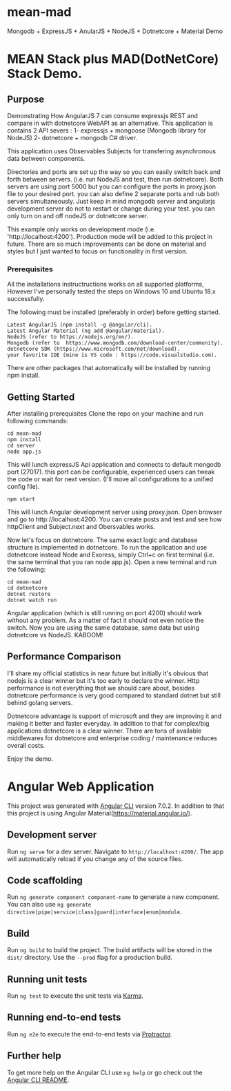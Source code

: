 # mean-mad
Mongodb + ExpressJS + AnularJS + NodeJS + Dotnetcore + Material Demo

MEAN Stack plus MAD(DotNetCore) Stack Demo.
===

## Purpose

Demonstrating How AngularJS 7 can consume expressjs REST and compare in with dotnetcore WebAPI as an alternative. This application is contains 2 API severs : 1- expressjs + mongoose (Mongodb library for NodeJS) 2- dotnetcore + mongodb C# driver.

This application uses Observables Subjects for transfering asynchronous data between components.

Directories and ports are set up the way so you can easily switch back and forth between servers. (i.e. run NodeJS and test, then run dotnetcore). Both servers are using port 5000 but you can configure the ports in proxy.json file to your desired port. you can also define 2 separate ports and rub both servers simultaneously. Just keep in mind mongodb server and angularjs development server do not to restart or change during your test. you can only turn on and off nodeJS or dotnetcore server.

This example only works on development mode (i.e. 'http://localhost:4200'). Production mode will be added to this project in future. There are so much improvements can be done on material and styles but I just wanted to focus on functionality in first version.

### Prerequisites
All the installations instructructions works on all supported platforms, However I've personally tested the steps on Windows 10 and Ubuntu 18.x successfully.

The following must be installed (preferably in order) before getting started.

```
Latest AngularJS (npm install -g @angular/cli).
Latest Angular Material (ng add @angular/material).
NodeJS (refer to https://nodejs.org/en/).
Mongodb (refer to  https://www.mongodb.com/download-center/community).
dotnetcore SDK (https://www.microsoft.com/net/download).
your favorite IDE (mine is VS code : https://code.visualstudio.com).

```
There are other packages that automatically will be installed by running npm install.

## Getting Started
After installing prerequisites Clone the repo on your machine and run following commands:

```
cd mean-mad
npm install
cd server
node app.js
```

This will lunch expressJS Api application and connects to default mongodb port (27017). this port can be configurable, experienced users can tweak the code or wait for next version. (I'll move all configurations to a unified config file).

```
npm start
```
This will lunch Angular development server using proxy.json. Open browser and go to http://localhost:4200. You can create posts and test and see how httpClient and Subject.next and Obersvables works.

Now let's focus on dotnetcore. The same exact logic and database structure is implemented in dotnetcore. To run the application and use dotnetcore instead Node and Exoress, simply Ctrl+c on first terminal (i.e. the same terminal that you ran node app.js). Open a new terminal and run the following:

```
cd mean-mad
cd dotnetcore
dotnet restore
dotnet watch run
```
Angular application (which is still running on port 4200) should work without any problem. As a matter of fact it should not even notice the switch. Now you are using the same database, same data but using dotnetcore vs NodeJS. KABOOM!

## Performance Comparison

I'll share my official statistics in near future but initially it's obvious that nodejs is a clear winner but it's too early to declare the winner. Http performance is not everything that we should care about, besides dotnetcore performance is very good compared to standard dotnet but still behind golang servers.

Dotnetcore advantage is support of microsoft and they are improving it and making it better and faster everyday. In addition to that for complex/big applications dotnetcore is a clear winner. There are tons of available middlewares for dotnetcore and enterprise coding / maintenance reduces overall costs.

Enjoy the demo.


# Angular Web Application

This project was generated with [Angular CLI](https://github.com/angular/angular-cli) version 7.0.2. In addition to that this project is using Angular Material(https://material.angular.io/).

## Development server

Run `ng serve` for a dev server. Navigate to `http://localhost:4200/`. The app will automatically reload if you change any of the source files.

## Code scaffolding

Run `ng generate component component-name` to generate a new component. You can also use `ng generate directive|pipe|service|class|guard|interface|enum|module`.

## Build

Run `ng build` to build the project. The build artifacts will be stored in the `dist/` directory. Use the `--prod` flag for a production build.

## Running unit tests

Run `ng test` to execute the unit tests via [Karma](https://karma-runner.github.io).

## Running end-to-end tests

Run `ng e2e` to execute the end-to-end tests via [Protractor](http://www.protractortest.org/).

## Further help

To get more help on the Angular CLI use `ng help` or go check out the [Angular CLI README](https://github.com/angular/angular-cli/blob/master/README.md).





